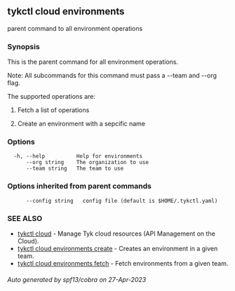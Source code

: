 ## tykctl cloud environments

parent command to all environment operations

### Synopsis

This is the parent command for all environment operations.

   Note: All subcommands for this command must pass a --team  and --org flag.
  
The supported operations are:
1. Fetch a list of operations

2. Create an environment with a sepcific name


### Options

```
  -h, --help          Help for environments
      --org string    The organization to use
      --team string   The team to use
```

### Options inherited from parent commands

```
      --config string   config file (default is $HOME/.tykctl.yaml)
```

### SEE ALSO

* [tykctl cloud](tykctl_cloud.md)	 - Manage Tyk cloud resources (API Management on the Cloud).
* [tykctl cloud environments create](tykctl_cloud_environments_create.md)	 - Creates an environment in a given team.
* [tykctl cloud environments fetch](tykctl_cloud_environments_fetch.md)	 - Fetch environments from a given team.

###### Auto generated by spf13/cobra on 27-Apr-2023
